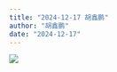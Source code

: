 ```yaml
---
title: "2024-12-17 胡鑫鹏"
author: "胡鑫鹏"
date: "2024-12-17"
---
```


![](https://box.zh.yuazhi.cn/410/note/12.jpg)
